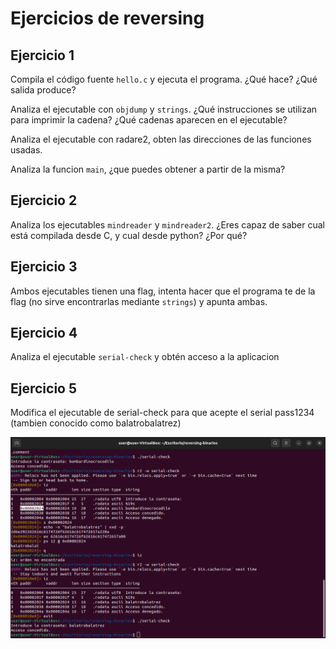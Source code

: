 # Ejercicios de reversing

## Ejercicio 1

Compila el código fuente `hello.c` y ejecuta el programa. ¿Qué hace? ¿Qué salida produce?

Analiza el ejecutable con `objdump` y `strings`. ¿Qué instrucciones se utilizan para imprimir la cadena? ¿Qué cadenas aparecen en el ejecutable?

Analiza el ejecutable con radare2, obten las direcciones de las funciones usadas.

Analiza la funcion `main`, ¿que puedes obtener a partir de la misma?

## Ejercicio 2

Analiza los ejecutables `mindreader` y `mindreader2`. ¿Eres capaz de saber cual está compilada desde C, y cual desde python? ¿Por qué?

## Ejercicio 3

Ambos ejecutables tienen una flag, intenta hacer que el programa te de la flag (no sirve encontrarlas mediante `strings`) y apunta ambas.

## Ejercicio 4

Analiza el ejecutable `serial-check` y obtén acceso a la aplicacion

## Ejercicio 5

Modifica el ejecutable de serial-check para que acepte el serial pass1234 (tambien conocido como balatrobalatrez)

![alt text](image5.png)